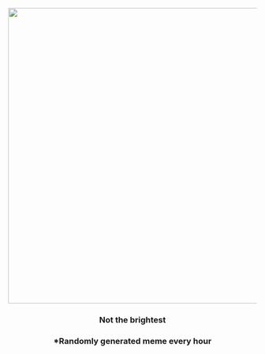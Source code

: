 <p align="center">
        <img src="https://i.redd.it/sl7ajekrhen81.gif" width="600" height="600">
        </p>
        <h3 align="center">Not the brightest</h3>
        <h3 align="center">*Randomly generated meme every hour</h3>
    